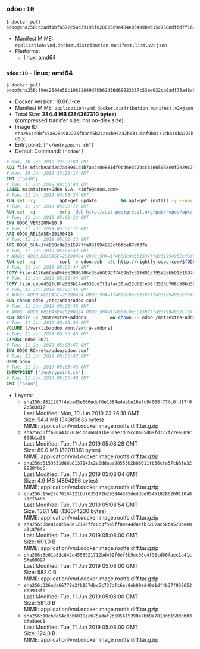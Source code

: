 ## `odoo:10`

```console
$ docker pull odoo@sha256:d2adf1bfa372c5ad39195f028625c9a404e03499b4b15c7588dfbd7f1661d0ef
```

-	Manifest MIME: `application/vnd.docker.distribution.manifest.list.v2+json`
-	Platforms:
	-	linux; amd64

### `odoo:10` - linux; amd64

```console
$ docker pull odoo@sha256:f9ec2544e50c19882849d7bb62d56d69023337c53ee032ca0adf75a48a5818af
```

-	Docker Version: 18.06.1-ce
-	Manifest MIME: `application/vnd.docker.distribution.manifest.v2+json`
-	Total Size: **284.4 MB (284367310 bytes)**  
	(compressed transfer size, not on-disk size)
-	Image ID: `sha256:c9bf65ae28a982275f8aee5b21aecb96a42b03115af9b8171cb310ba775bd5cc`
-	Entrypoint: `["\/entrypoint.sh"]`
-	Default Command: `["odoo"]`

```dockerfile
# Mon, 10 Jun 2019 23:22:09 GMT
ADD file:6f4dbeacd2c7a48941d1b7aacc0e881df9cd6e3c2bcc54665038e0f2e29c7ac1 in / 
# Mon, 10 Jun 2019 23:22:14 GMT
CMD ["bash"]
# Tue, 11 Jun 2019 04:53:48 GMT
LABEL maintainer=Odoo S.A. <info@odoo.com>
# Tue, 11 Jun 2019 04:58:24 GMT
RUN set -x;         apt-get update         && apt-get install -y --no-install-recommends             ca-certificates             curl             dirmngr             node-less             python-gevent             python-ldap             python-pip             python-qrcode             python-renderpm             python-support             python-vobject             python-watchdog         && curl -o wkhtmltox.deb -sSL https://github.com/wkhtmltopdf/wkhtmltopdf/releases/download/0.12.5/wkhtmltox_0.12.5-1.jessie_amd64.deb         && echo '4d104ff338dc2d2083457b3b1e9baab8ddf14202 wkhtmltox.deb' | sha1sum -c -         && dpkg --force-depends -i wkhtmltox.deb         && apt-get -y install -f --no-install-recommends         && apt-get purge -y --auto-remove -o APT::AutoRemove::RecommendsImportant=false -o APT::AutoRemove::SuggestsImportant=false npm         && rm -rf /var/lib/apt/lists/* wkhtmltox.deb         && pip install psycogreen==1.0
# Tue, 11 Jun 2019 05:02:12 GMT
RUN set -x;         echo 'deb http://apt.postgresql.org/pub/repos/apt/ jessie-pgdg main' > etc/apt/sources.list.d/pgdg.list         && export GNUPGHOME="$(mktemp -d)"         && repokey='B97B0AFCAA1A47F044F244A07FCC7D46ACCC4CF8'         && gpg --batch --keyserver keyserver.ubuntu.com --recv-keys "${repokey}"         && gpg --armor --export "${repokey}" | apt-key add -         && rm -rf "$GNUPGHOME"         && apt-get update          && apt-get install -y postgresql-client         && rm -rf /var/lib/apt/lists/*
# Tue, 11 Jun 2019 05:02:12 GMT
ENV ODOO_VERSION=10.0
# Tue, 11 Jun 2019 05:02:12 GMT
ARG ODOO_RELEASE=20190424
# Tue, 11 Jun 2019 05:02:13 GMT
ARG ODOO_SHA=1f4668c0e3b1597ffa931994952cf6fce87df37e
# Tue, 11 Jun 2019 05:05:43 GMT
# ARGS: ODOO_RELEASE=20190424 ODOO_SHA=1f4668c0e3b1597ffa931994952cf6fce87df37e
RUN set -x;         curl -o odoo.deb -sSL http://nightly.odoo.com/${ODOO_VERSION}/nightly/deb/odoo_${ODOO_VERSION}.${ODOO_RELEASE}_all.deb         && echo "${ODOO_SHA} odoo.deb" | sha1sum -c -         && dpkg --force-depends -i odoo.deb         && apt-get update         && apt-get -y install -f --no-install-recommends         && rm -rf /var/lib/apt/lists/* odoo.deb
# Tue, 11 Jun 2019 05:05:44 GMT
COPY file:4176eb0ea8f4dc2006706c8beb089877469b2c51fd91c795a2c6b91c1587dff1 in / 
# Tue, 11 Jun 2019 05:05:44 GMT
COPY file:cebd452fc0fa563b14ae533cd7f1e7ac30be22df2fe36f3535b708d58bd3601d in /etc/odoo/ 
# Tue, 11 Jun 2019 05:05:45 GMT
# ARGS: ODOO_RELEASE=20190424 ODOO_SHA=1f4668c0e3b1597ffa931994952cf6fce87df37e
RUN chown odoo /etc/odoo/odoo.conf
# Tue, 11 Jun 2019 05:05:45 GMT
# ARGS: ODOO_RELEASE=20190424 ODOO_SHA=1f4668c0e3b1597ffa931994952cf6fce87df37e
RUN mkdir -p /mnt/extra-addons         && chown -R odoo /mnt/extra-addons
# Tue, 11 Jun 2019 05:05:46 GMT
VOLUME [/var/lib/odoo /mnt/extra-addons]
# Tue, 11 Jun 2019 05:05:46 GMT
EXPOSE 8069 8071
# Tue, 11 Jun 2019 05:05:47 GMT
ENV ODOO_RC=/etc/odoo/odoo.conf
# Tue, 11 Jun 2019 05:05:47 GMT
USER odoo
# Tue, 11 Jun 2019 05:05:48 GMT
ENTRYPOINT ["/entrypoint.sh"]
# Tue, 11 Jun 2019 05:05:48 GMT
CMD ["odoo"]
```

-	Layers:
	-	`sha256:9811207f4ebad5e666eddf6e1684e4eabe16efc94008f77fc6fd17f02c583d17`  
		Last Modified: Mon, 10 Jun 2019 23:26:18 GMT  
		Size: 54.4 MB (54385835 bytes)  
		MIME: application/vnd.docker.image.rootfs.diff.tar.gzip
	-	`sha256:0ffa80a43c283e5bda684a1be50ae7d09cc0405d09fd777f72ea809c890b1a33`  
		Last Modified: Tue, 11 Jun 2019 05:08:28 GMT  
		Size: 89.0 MB (89011061 bytes)  
		MIME: application/vnd.docker.image.rootfs.diff.tar.gzip
	-	`sha256:6159331d86b8137143c2a2ddaaa98553b2b86011fb56cfa57cb6fa329828fbc5`  
		Last Modified: Tue, 11 Jun 2019 05:08:04 GMT  
		Size: 4.9 MB (4894296 bytes)  
		MIME: application/vnd.docker.image.rootfs.diff.tar.gzip
	-	`sha256:15e27d78184221bd7635172b293844505deddbe954518286269110a871cf5486`  
		Last Modified: Tue, 11 Jun 2019 05:08:54 GMT  
		Size: 136.1 MB (136074230 bytes)  
		MIME: application/vnd.docker.image.rootfs.diff.tar.gzip
	-	`sha256:0be81ddc5a8e1219cffc0c3f5a5ff84e44daefb7202ac58ba520bee8a2c876fa`  
		Last Modified: Tue, 11 Jun 2019 05:08:00 GMT  
		Size: 601.0 B  
		MIME: application/vnd.docker.image.rootfs.diff.tar.gzip
	-	`sha256:8e01b83c842e4556921712bd462f0ef6b5ec58c4f90cd00faec1a41c5fe09097`  
		Last Modified: Tue, 11 Jun 2019 05:08:00 GMT  
		Size: 582.0 B  
		MIME: application/vnd.docker.image.rootfs.diff.tar.gzip
	-	`sha256:326ada66778e2fb157dbc5c737dfc6ec8eb99ed40e1df4b37f9326538b8933fb`  
		Last Modified: Tue, 11 Jun 2019 05:08:00 GMT  
		Size: 581.0 B  
		MIME: application/vnd.docker.image.rootfs.diff.tar.gzip
	-	`sha256:10cbde54c03b6018ecb75adaf2b605615390e7bb9a7813db159d3b03dfe8aec1`  
		Last Modified: Tue, 11 Jun 2019 05:08:00 GMT  
		Size: 124.0 B  
		MIME: application/vnd.docker.image.rootfs.diff.tar.gzip
